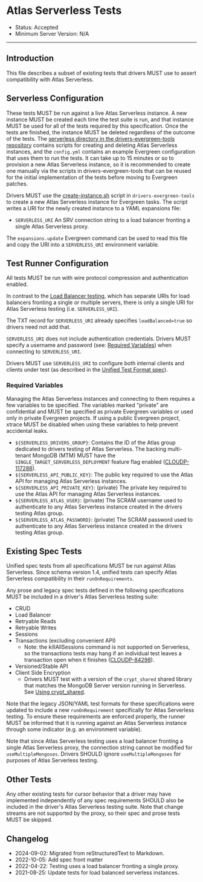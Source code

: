 # Atlas Serverless Tests

- Status: Accepted
- Minimum Server Version: N/A

______________________________________________________________________

## Introduction

This file describes a subset of existing tests that drivers MUST use to assert compatibility with Atlas Serverless.

## Serverless Configuration

These tests MUST be run against a live Atlas Serverless instance. A new instance MUST be created each time the test
suite is run, and that instance MUST be used for all of the tests required by this specification. Once the tests are
finished, the instance MUST be deleted regardless of the outcome of the tests. The
[serverless directory in the drivers-evergreen-tools repository](https://github.com/mongodb-labs/drivers-evergreen-tools/tree/master/.evergreen/serverless)
contains scripts for creating and deleting Atlas Serverless instances, and the `config.yml` contains an example
Evergreen configuration that uses them to run the tests. It can take up to 15 minutes or so to provision a new Atlas
Serverless instance, so it is recommended to create one manually via the scripts in drivers-evergreen-tools that can be
reused for the initial implementation of the tests before moving to Evergreen patches.

Drivers MUST use the
[create-instance.sh](https://github.com/mongodb-labs/drivers-evergreen-tools/blob/master/.evergreen/serverless/create-instance.sh)
script in `drivers-evergreen-tools` to create a new Atlas Serverless instance for Evergreen tasks. The script writes a
URI for the newly created instance to a YAML expansions file:

- `SERVERLESS_URI` An SRV connection string to a load balancer fronting a single Atlas Serverless proxy.

The `expansions.update` Evergreen command can be used to read this file and copy the URI into a `SERVERLESS_URI`
environment variable.

## Test Runner Configuration

All tests MUST be run with wire protocol compression and authentication enabled.

In contrast to the [Load Balancer testing](../load-balancers/tests/README.md), which has separate URIs for load
balancers fronting a single or multiple servers, there is only a single URI for Atlas Serverless testing (i.e.
`SERVERLESS_URI`).

The TXT record for `SERVERLESS_URI` already specifies `loadBalanced=true` so drivers need not add that.

`SERVERLESS_URI` does not include authentication credentials. Drivers MUST specify a username and password (see:
[Required Variables](#required-variables)) when connecting to `SERVERLESS_URI`.

Drivers MUST use `SERVERLESS_URI` to configure both internal clients and clients under test (as described in the
[Unified Test Format spec](../unified-test-format/unified-test-format.md)).

### Required Variables

Managing the Atlas Serverless instances and connecting to them requires a few variables to be specified. The variables
marked "private" are confidential and MUST be specified as private Evergreen variables or used only in private Evergreen
projects. If using a public Evergreen project, xtrace MUST be disabled when using these variables to help prevent
accidental leaks.

- `${SERVERLESS_DRIVERS_GROUP}`: Contains the ID of the Atlas group dedicated to drivers testing of Atlas Serverless.
  The backing multi-tenant MongoDB (MTM) MUST have the `SINGLE_TARGET_SERVERLESS_DEPLOYMENT` feature flag enabled
  ([CLOUDP-117288](https://jira.mongodb.org/browse/CLOUDP-117288)).
- `${SERVERLESS_API_PUBLIC_KEY}`: The public key required to use the Atlas API for managing Atlas Serverless instances.
- `${SERVERLESS_API_PRIVATE_KEY}`: (private) The private key required to use the Atlas API for managing Atlas Serverless
  instances.
- `${SERVERLESS_ATLAS_USER}`: (private) The SCRAM username used to authenticate to any Atlas Serverless instance created
  in the drivers testing Atlas group.
- `${SERVERLESS_ATLAS_PASSWORD}`: (private) The SCRAM password used to authenticate to any Atlas Serverless instance
  created in the drivers testing Atlas group.

## Existing Spec Tests

Unified spec tests from all specifications MUST be run against Atlas Serverless. Since schema version 1.4, unified tests
can specify Atlas Serverless compatibility in their `runOnRequirements`.

Any prose and legacy spec tests defined in the following specifications MUST be included in a driver's Atlas Serverless
testing suite:

- CRUD
- Load Balancer
- Retryable Reads
- Retryable Writes
- Sessions
- Transactions (excluding convenient API)
  - Note: the killAllSessions command is not supported on Serverless, so the transactions tests may hang if an
    individual test leaves a transaction open when it finishes
    ([CLOUDP-84298](https://jira.mongodb.org/browse/CLOUDP-84298)).
- Versioned/Stable API
- Client Side Encryption
  - Drivers MUST test with a version of the `crypt_shared` shared library that matches the MongoDB Server version
    running in Serverless. See
    [Using crypt_shared](../client-side-encryption/client-side-encryption.md#enabling-crypt_shared).

Note that the legacy JSON/YAML test formats for these specifications were updated to include a new `runOnRequirement`
specifically for Atlas Serverless testing. To ensure these requirements are enforced properly, the runner MUST be
informed that it is running against an Atlas Serverless instance through some indicator (e.g. an environment variable).

Note that since Atlas Serverless testing uses a load balancer fronting a single Atlas Serverless proxy, the connection
string cannot be modified for `useMultipleMongoses`. Drivers SHOULD ignore `useMultipleMongoses` for purposes of Atlas
Serverless testing.

## Other Tests

Any other existing tests for cursor behavior that a driver may have implemented independently of any spec requirements
SHOULD also be included in the driver's Atlas Serverless testing suite. Note that change streams are not supported by
the proxy, so their spec and prose tests MUST be skipped.

## Changelog

- 2024-09-02: Migrated from reStructuredText to Markdown.
- 2022-10-05: Add spec front matter
- 2022-04-22: Testing uses a load balancer fronting a single proxy.
- 2021-08-25: Update tests for load balanced serverless instances.
